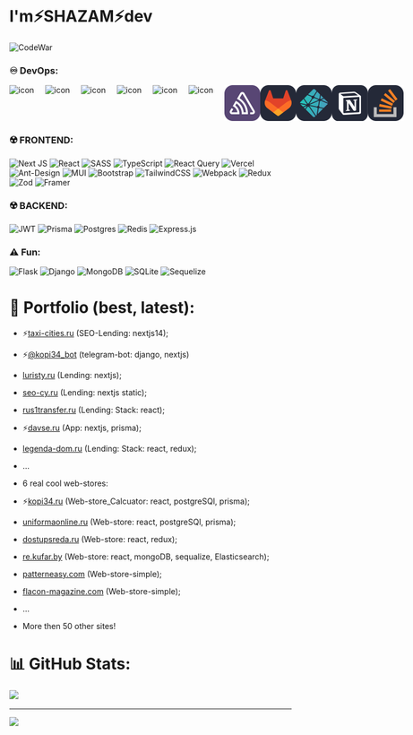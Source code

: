 <h1>I'm⚡SHAZAM⚡dev</h1>

![CodeWar](https://www.codewars.com/users/devshazam/badges/large)

### ♾️ DevOps: 
  <div style="display: flex; align-items: flex-start;">
    <img src="https://techstack-generator.vercel.app/jest-icon.svg" alt="icon" width="64" height="64" /
    <img src="https://techstack-generator.vercel.app/ts-icon.svg" alt="icon" width="64" height="64" />
    <img src="https://techstack-generator.vercel.app/nginx-icon.svg" alt="icon" width="64" height="64" />
    <img src="https://techstack-generator.vercel.app/aws-icon.svg" alt="icon" width="64" height="64" />
    <img src="https://techstack-generator.vercel.app/restapi-icon.svg" alt="icon" width="64" height="64" />
    <img src="https://techstack-generator.vercel.app/prettier-icon.svg" alt="icon" width="64" height="64" />
    <img src="https://techstack-generator.vercel.app/webpack-icon.svg" alt="icon" width="64" height="64" />
    <img src="https://github.com/tandpfun/skill-icons/blob/main/icons/Sentry.svg" alt="icon" width="64" height="64" />
    <img src="https://github.com/tandpfun/skill-icons/blob/main/icons/GitLab-Dark.svg" alt="icon" width="64" height="64" />
    <img src="https://github.com/tandpfun/skill-icons/blob/main/icons/Netlify-Dark.svg" alt="icon" width="64" height="64" />
    <img src="https://github.com/tandpfun/skill-icons/blob/main/icons/Notion-Dark.svg" alt="icon" width="64" height="64" />
    <img src="https://github.com/tandpfun/skill-icons/blob/main/icons/StackOverflow-Dark.svg" alt="icon" width="64" height="64" />
<!--     <img src="" alt="icon" width="64" height="64" /> -->
  </div>


### ☢️ FRONTEND:
![Next JS](https://img.shields.io/badge/Next-black?style=for-the-badge&logo=next.js&logoColor=white) ![React](https://img.shields.io/badge/react-%2320232a.svg?style=for-the-badge&logo=react&logoColor=%2361DAFB) ![SASS](https://img.shields.io/badge/SASS-hotpink.svg?style=for-the-badge&logo=SASS&logoColor=white) ![TypeScript](https://img.shields.io/badge/typescript-%23007ACC.svg?style=for-the-badge&logo=typescript&logoColor=white) ![React Query](https://img.shields.io/badge/-React%20Query-FF4154?style=for-the-badge&logo=react%20query&logoColor=white) ![Vercel](https://img.shields.io/badge/vercel-%23000000.svg?style=for-the-badge&logo=vercel&logoColor=white) ![Ant-Design](https://img.shields.io/badge/-AntDesign-%230170FE?style=for-the-badge&logo=ant-design&logoColor=white) ![MUI](https://img.shields.io/badge/MUI-%230081CB.svg?style=for-the-badge&logo=mui&logoColor=white) ![Bootstrap](https://img.shields.io/badge/bootstrap-%238511FA.svg?style=for-the-badge&logo=bootstrap&logoColor=white) ![TailwindCSS](https://img.shields.io/badge/tailwindcss-%2338B2AC.svg?style=for-the-badge&logo=tailwind-css&logoColor=white) ![Webpack](https://img.shields.io/badge/webpack-%238DD6F9.svg?style=for-the-badge&logo=webpack&logoColor=black) ![Redux](https://img.shields.io/badge/redux-%23593d88.svg?style=for-the-badge&logo=redux&logoColor=white)  ![Zod](https://img.shields.io/badge/zod-%233068b7.svg?style=for-the-badge&logo=zod&logoColor=white) ![Framer](https://img.shields.io/badge/Framer-black?style=for-the-badge&logo=framer&logoColor=blue) 

### ☢️ BACKEND:
![JWT](https://img.shields.io/badge/JWT-black?style=for-the-badge&logo=JSON%20web%20tokens) ![Prisma](https://img.shields.io/badge/Prisma-3982CE?style=for-the-badge&logo=Prisma&logoColor=white) ![Postgres](https://img.shields.io/badge/postgres-%23316192.svg?style=for-the-badge&logo=postgresql&logoColor=white) ![Redis](https://img.shields.io/badge/redis-%23DD0031.svg?style=for-the-badge&logo=redis&logoColor=white) ![Express.js](https://img.shields.io/badge/express.js-%23404d59.svg?style=for-the-badge&logo=express&logoColor=%2361DAFB) 

### ⚠️ Fun:
![Flask](https://img.shields.io/badge/flask-%23000.svg?style=for-the-badge&logo=flask&logoColor=white) ![Django](https://img.shields.io/badge/django-%23092E20.svg?style=for-the-badge&logo=django&logoColor=white) ![MongoDB](https://img.shields.io/badge/MongoDB-%234ea94b.svg?style=for-the-badge&logo=mongodb&logoColor=white) ![SQLite](https://img.shields.io/badge/sqlite-%2307405e.svg?style=for-the-badge&logo=sqlite&logoColor=white) ![Sequelize](https://img.shields.io/badge/Sequelize-52B0E7?style=for-the-badge&logo=Sequelize&logoColor=white)

# 💎 Portfolio (best, latest):
- ⚡<a href="https://taxi-cities.ru/" target="_blank">taxi-cities.ru</a> (SEO-Lending: nextjs14);
- ⚡<a href="https://t.me/kopi34_bot" target="_blank">@kopi34_bot</a> (telegram-bot: django, nextjs)
- <a href="https://luristy.ru/" target="_blank">luristy.ru</a> (Lending: nextjs);

- <a href="https://seo-cy.ru" target="_blank">seo-cy.ru</a> (Lending: nextjs static);
- <a href="https://rus1transfer.ru" target="_blank">rus1transfer.ru</a> (Lending: Stack: react);
- ⚡<a href="https://davse.ru" target="_blank">davse.ru</a> (App: nextjs, prisma);
- <a href="https://legenda-dom.ru" target="_blank">legenda-dom.ru</a> (Lending: Stack: react, redux);
- ...
- 6 real cool web-stores:
- ⚡<a href="https://kopi34.ru" target="_blank">kopi34.ru</a> (Web-store_Calcuator: react, postgreSQl, prisma);
- <a href="https://uniformaonline.ru" target="_blank">uniformaonline.ru</a> (Web-store: react, postgreSQl, prisma);
- <a href="https://dostupsreda.ru" target="_blank">dostupsreda.ru</a> (Web-store: react, redux);
- <a href="https://re.kufar.by" target="_blank">re.kufar.by</a> (Web-store: react, mongoDB, sequalize, Elasticsearch);
- <a href="https://patterneasy.com" target="_blank">patterneasy.com</a> (Web-store-simple);
- <a href="https://flacon-magazine.com" target="_blank">flacon-magazine.com</a> (Web-store-simple);
- ...
- More then 50 other sites!
# 📊 GitHub Stats:
![](https://github-readme-stats.vercel.app/api?username=devshazam&theme=dark&hide_border=false&include_all_commits=false&count_private=false)<br/>

---
[![](https://visitcount.itsvg.in/api?id=devshazam&icon=0&color=0)](https://visitcount.itsvg.in)

<!-- Proudly created with GPRM ( https://gprm.itsvg.in ) -->
<!-- https://skillicons.dev/
https://techstack-generator.vercel.app/
  https://github.com/qkrdmstlr3 
  https://github.com/anjiri1684 
https://github.com/Ishtiak007 - good example -->
